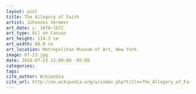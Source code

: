 ```yaml
---
layout: post
title: The Allegory of Faith
artist: Johannes Vermeer
art_date: c. 1670–1672
art_type: Oil on Canvas
art_height: 114.3 cm
art_width: 88.9 cm
art_location: Metropolitan Museum of Art, New York
image: 07-23.jpg
date: 2016-07-23 12:00:00 -05:00
categories:
tags:
cite_author: Wikipedia
cite_url: http://en.wikipedia.org/w/index.php?title=The_Allegory_of_Faith&oldid=593424669
---
```

